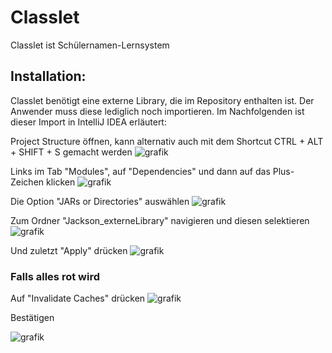 # Classlet
Classlet ist Schülernamen-Lernsystem


## Installation:
Classlet benötigt eine externe Library, die im Repository enthalten ist. Der Anwender muss diese lediglich noch importieren.
Im Nachfolgenden ist dieser Import in IntelliJ IDEA erläutert:



Project Structure öffnen, kann alternativ auch mit dem Shortcut CTRL + ALT + SHIFT + S gemacht werden
![grafik](https://user-images.githubusercontent.com/69806451/136517696-c1bad434-8add-4a51-83a8-b3f420d18270.png)


Links im Tab "Modules", auf "Dependencies" und dann auf das Plus-Zeichen klicken
![grafik](https://user-images.githubusercontent.com/69806451/136518148-26f6fdc3-112a-405a-9151-4796071627bc.png)


Die Option "JARs or Directories" auswählen
![grafik](https://user-images.githubusercontent.com/69806451/136518374-85e93f1c-7e2b-41e1-9e92-2e403a81c9d5.png)


Zum Ordner "Jackson_externeLibrary" navigieren und diesen selektieren
![grafik](https://user-images.githubusercontent.com/69806451/136518626-73cc96d1-b288-4810-a69b-093e1ce81447.png)


Und zuletzt "Apply" drücken
![grafik](https://user-images.githubusercontent.com/69806451/136518814-2f8d8ded-c43b-443e-9541-59c8e1d69c7a.png)



### Falls alles rot wird

Auf "Invalidate Caches" drücken
![grafik](https://user-images.githubusercontent.com/69806451/136519039-687a9013-bbda-4b93-9902-5896af5b8ea1.png)

Bestätigen

![grafik](https://user-images.githubusercontent.com/69806451/136519446-7c2837ae-76ba-4ade-84df-f0fda376d8f4.png)
